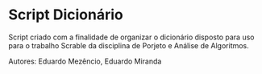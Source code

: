 # Script Dicionário

Script criado com a finalidade de organizar o dicionário disposto para uso para o trabalho Scrable da disciplina de Porjeto e Análise de Algoritmos.

Autores: Eduardo Mezêncio, Eduardo Miranda
